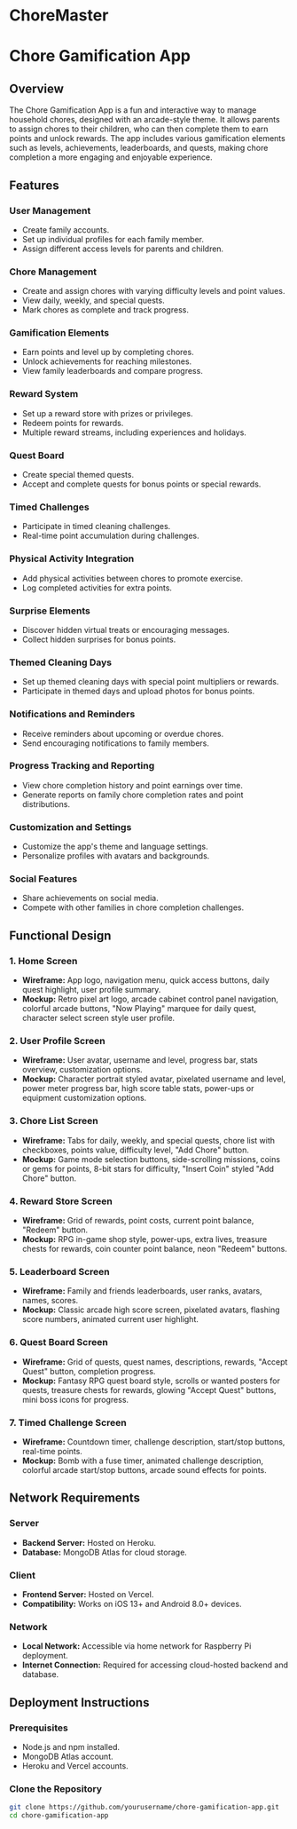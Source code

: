 # ChoreMaster
# Chore Gamification App

## Overview

The Chore Gamification App is a fun and interactive way to manage household chores, designed with an arcade-style theme. It allows parents to assign chores to their children, who can then complete them to earn points and unlock rewards. The app includes various gamification elements such as levels, achievements, leaderboards, and quests, making chore completion a more engaging and enjoyable experience.

## Features

### User Management
- Create family accounts.
- Set up individual profiles for each family member.
- Assign different access levels for parents and children.

### Chore Management
- Create and assign chores with varying difficulty levels and point values.
- View daily, weekly, and special quests.
- Mark chores as complete and track progress.

### Gamification Elements
- Earn points and level up by completing chores.
- Unlock achievements for reaching milestones.
- View family leaderboards and compare progress.

### Reward System
- Set up a reward store with prizes or privileges.
- Redeem points for rewards.
- Multiple reward streams, including experiences and holidays.

### Quest Board
- Create special themed quests.
- Accept and complete quests for bonus points or special rewards.

### Timed Challenges
- Participate in timed cleaning challenges.
- Real-time point accumulation during challenges.

### Physical Activity Integration
- Add physical activities between chores to promote exercise.
- Log completed activities for extra points.

### Surprise Elements
- Discover hidden virtual treats or encouraging messages.
- Collect hidden surprises for bonus points.

### Themed Cleaning Days
- Set up themed cleaning days with special point multipliers or rewards.
- Participate in themed days and upload photos for bonus points.

### Notifications and Reminders
- Receive reminders about upcoming or overdue chores.
- Send encouraging notifications to family members.

### Progress Tracking and Reporting
- View chore completion history and point earnings over time.
- Generate reports on family chore completion rates and point distributions.

### Customization and Settings
- Customize the app's theme and language settings.
- Personalize profiles with avatars and backgrounds.

### Social Features
- Share achievements on social media.
- Compete with other families in chore completion challenges.

## Functional Design

### 1. Home Screen
- **Wireframe:** App logo, navigation menu, quick access buttons, daily quest highlight, user profile summary.
- **Mockup:** Retro pixel art logo, arcade cabinet control panel navigation, colorful arcade buttons, "Now Playing" marquee for daily quest, character select screen style user profile.

### 2. User Profile Screen
- **Wireframe:** User avatar, username and level, progress bar, stats overview, customization options.
- **Mockup:** Character portrait styled avatar, pixelated username and level, power meter progress bar, high score table stats, power-ups or equipment customization options.

### 3. Chore List Screen
- **Wireframe:** Tabs for daily, weekly, and special quests, chore list with checkboxes, points value, difficulty level, "Add Chore" button.
- **Mockup:** Game mode selection buttons, side-scrolling missions, coins or gems for points, 8-bit stars for difficulty, "Insert Coin" styled "Add Chore" button.

### 4. Reward Store Screen
- **Wireframe:** Grid of rewards, point costs, current point balance, "Redeem" button.
- **Mockup:** RPG in-game shop style, power-ups, extra lives, treasure chests for rewards, coin counter point balance, neon "Redeem" buttons.

### 5. Leaderboard Screen
- **Wireframe:** Family and friends leaderboards, user ranks, avatars, names, scores.
- **Mockup:** Classic arcade high score screen, pixelated avatars, flashing score numbers, animated current user highlight.

### 6. Quest Board Screen
- **Wireframe:** Grid of quests, quest names, descriptions, rewards, "Accept Quest" button, completion progress.
- **Mockup:** Fantasy RPG quest board style, scrolls or wanted posters for quests, treasure chests for rewards, glowing "Accept Quest" buttons, mini boss icons for progress.

### 7. Timed Challenge Screen
- **Wireframe:** Countdown timer, challenge description, start/stop buttons, real-time points.
- **Mockup:** Bomb with a fuse timer, animated challenge description, colorful arcade start/stop buttons, arcade sound effects for points.

## Network Requirements

### Server
- **Backend Server:** Hosted on Heroku.
- **Database:** MongoDB Atlas for cloud storage.

### Client
- **Frontend Server:** Hosted on Vercel.
- **Compatibility:** Works on iOS 13+ and Android 8.0+ devices.

### Network
- **Local Network:** Accessible via home network for Raspberry Pi deployment.
- **Internet Connection:** Required for accessing cloud-hosted backend and database.

## Deployment Instructions

### Prerequisites
- Node.js and npm installed.
- MongoDB Atlas account.
- Heroku and Vercel accounts.

### Clone the Repository
```bash
git clone https://github.com/yourusername/chore-gamification-app.git
cd chore-gamification-app
